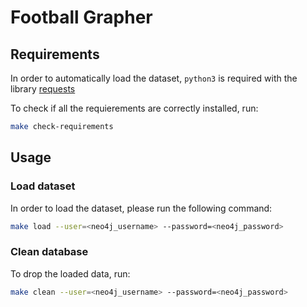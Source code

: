 # Football Grapher

## Requirements
In order to automatically load the dataset, `python3` is required with the library
[requests](http://docs.python-requests.org/en/master/)

To check if all the requierements are correctly installed, run:
```sh
make check-requirements
```

## Usage
### Load dataset
In order to load the dataset, please run the following command:
```sh
make load --user=<neo4j_username> --password=<neo4j_password>
```

### Clean database
To drop the loaded data, run:
```sh
make clean --user=<neo4j_username> --password=<neo4j_password>
```
